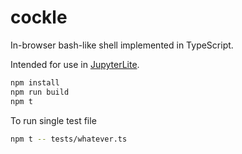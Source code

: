 # cockle

In-browser bash-like shell implemented in TypeScript.

Intended for use in [JupyterLite](https://github.com/jupyterlite/jupyterlite).

```bash
npm install
npm run build
npm t
```

To run single test file
```bash
npm t -- tests/whatever.ts
```
